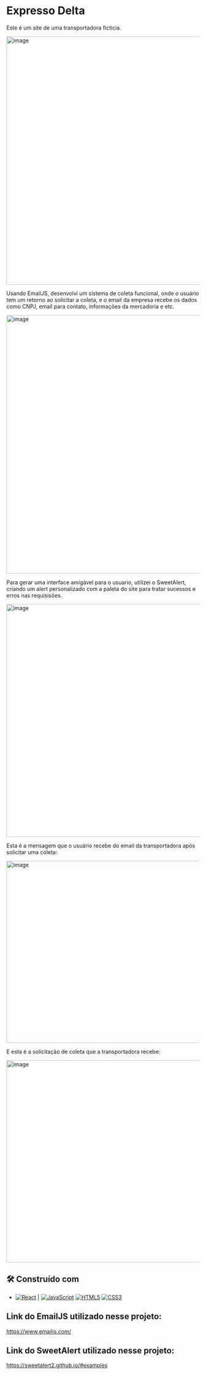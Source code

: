 # Expresso Delta

Este é um site de uma transportadora ficticia.

<img width="1562" height="646" alt="image" src="https://github.com/user-attachments/assets/7a5fcec8-0ffe-4a10-8148-a3e9d24a7a1c" />

Usando EmailJS, desenvolvi um sistema de coleta funcional, onde o usuário tem um retorno ao solicitar a coleta, e o email da empresa recebe os dados como CNPJ, email para contato, informações da mercadoria e etc.

<img width="1583" height="673" alt="image" src="https://github.com/user-attachments/assets/f5bcc2fc-2757-46cc-88e6-8b1134aed286" />

Para gerar uma interface amigável para o usuario, utilizei o SweetAlert, criando um alert personalizado com a paleta do site para tratar sucessos e erros nas requisisões.

<img width="905" height="606" alt="image" src="https://github.com/user-attachments/assets/4b5f757d-2022-4ca1-b66f-d3c8fa6e54f6" />

Esta é a mensagem que o usuário recebe do email da transportadora após solicitar uma coleta:

<img width="1176" height="474" alt="image" src="https://github.com/user-attachments/assets/7685eed5-ab99-405a-9aad-97636256ba05" />

E esta é a solicitação de coleta que a transportadora recebe:

<img width="1170" height="526" alt="image" src="https://github.com/user-attachments/assets/58326452-6891-4183-84aa-e4afa8a434b7" />


## 🛠️ Construído com

* [![React](https://img.shields.io/badge/React-20232A?style=for-the-badge&logo=react&logoColor=61DAFB)](https://reactjs.org/) | 
[![JavaScript](https://img.shields.io/badge/JavaScript-F7DF1E?style=for-the-badge&logo=javascript&logoColor=black)](https://developer.mozilla.org/en-US/docs/Web/JavaScript)
[![HTML5](https://img.shields.io/badge/HTML5-E34F26?style=for-the-badge&logo=html5&logoColor=white)](https://developer.mozilla.org/en-US/docs/Web/HTML)
[![CSS3](https://img.shields.io/badge/CSS3-1572B6?style=for-the-badge&logo=css3&logoColor=white)](https://developer.mozilla.org/en-US/docs/Web/CSS)

## Link do EmailJS utilizado nesse projeto: 
https://www.emailjs.com/
## Link do SweetAlert utilizado nesse projeto:
https://sweetalert2.github.io/#examples
